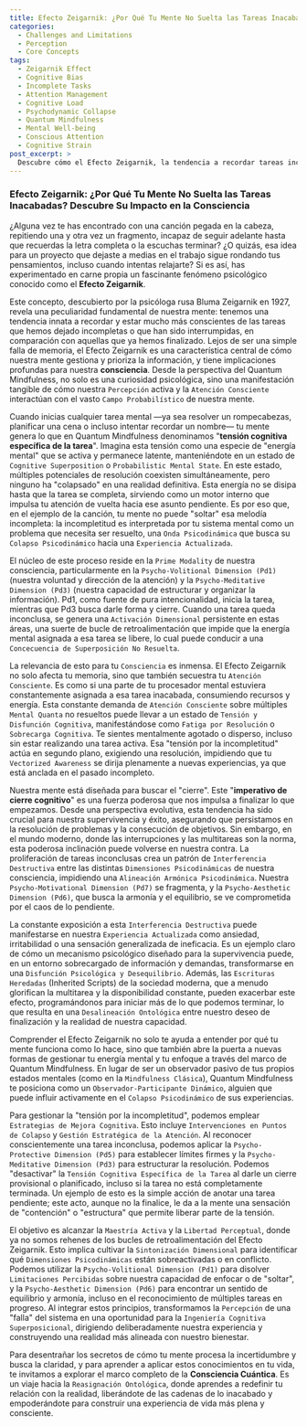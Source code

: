 ```yaml
---
title: Efecto Zeigarnik: ¿Por Qué Tu Mente No Suelta las Tareas Inacabadas? Descubre Su Impacto en la Consciencia
categories:
  - Challenges and Limitations
  - Perception
  - Core Concepts
tags:
  - Zeigarnik Effect
  - Cognitive Bias
  - Incomplete Tasks
  - Attention Management
  - Cognitive Load
  - Psychodynamic Collapse
  - Quantum Mindfulness
  - Mental Well-being
  - Conscious Attention
  - Cognitive Strain
post_excerpt: >
  Descubre cómo el Efecto Zeigarnik, la tendencia a recordar tareas incompletas, es mucho más que un simple fallo de memoria. Este artículo explora cómo este fenómeno psicológico secuestra nuestra atención y energía mental, y cómo el marco de Quantum Mindfulness ofrece estrategias para gestionar esta "tensión cognitiva" y recuperar el control sobre nuestra consciencia.
---
```


### Efecto Zeigarnik: ¿Por Qué Tu Mente No Suelta las Tareas Inacabadas? Descubre Su Impacto en la Consciencia

¿Alguna vez te has encontrado con una canción pegada en la cabeza, repitiendo una y otra vez un fragmento, incapaz de seguir adelante hasta que recuerdas la letra completa o la escuchas terminar? ¿O quizás, esa idea para un proyecto que dejaste a medias en el trabajo sigue rondando tus pensamientos, incluso cuando intentas relajarte? Si es así, has experimentado en carne propia un fascinante fenómeno psicológico conocido como el **Efecto Zeigarnik**.

Este concepto, descubierto por la psicóloga rusa Bluma Zeigarnik en 1927, revela una peculiaridad fundamental de nuestra mente: tenemos una tendencia innata a recordar y estar mucho más conscientes de las tareas que hemos dejado incompletas o que han sido interrumpidas, en comparación con aquellas que ya hemos finalizado. Lejos de ser una simple falla de memoria, el Efecto Zeigarnik es una característica central de cómo nuestra mente gestiona y prioriza la información, y tiene implicaciones profundas para nuestra **consciencia**. Desde la perspectiva del Quantum Mindfulness, no solo es una curiosidad psicológica, sino una manifestación tangible de cómo nuestra `Percepción` activa y la `Atención Consciente` interactúan con el vasto `Campo Probabilístico` de nuestra mente.

Cuando inicias cualquier tarea mental —ya sea resolver un rompecabezas, planificar una cena o incluso intentar recordar un nombre— tu mente genera lo que en Quantum Mindfulness denominamos "**tensión cognitiva específica de la tarea**". Imagina esta tensión como una especie de "energía mental" que se activa y permanece latente, manteniéndote en un estado de `Cognitive Superposition` o `Probabilistic Mental State`. En este estado, múltiples potenciales de resolución coexisten simultáneamente, pero ninguno ha "colapsado" en una realidad definitiva. Esta energía no se disipa hasta que la tarea se completa, sirviendo como un motor interno que impulsa tu atención de vuelta hacia ese asunto pendiente. Es por eso que, en el ejemplo de la canción, tu mente no puede "soltar" esa melodía incompleta: la incompletitud es interpretada por tu sistema mental como un problema que necesita ser resuelto, una `Onda Psicodinámica` que busca su `Colapso Psicodinámico` hacia una `Experiencia Actualizada`.

El núcleo de este proceso reside en la `Prime Modality` de nuestra consciencia, particularmente en la `Psycho-Volitional Dimension (Pd1)` (nuestra voluntad y dirección de la atención) y la `Psycho-Meditative Dimension (Pd3)` (nuestra capacidad de estructurar y organizar la información). Pd1, como fuente de pura intencionalidad, inicia la tarea, mientras que Pd3 busca darle forma y cierre. Cuando una tarea queda inconclusa, se genera una `Activación Dimensional` persistente en estas áreas, una suerte de bucle de retroalimentación que impide que la energía mental asignada a esa tarea se libere, lo cual puede conducir a una `Concecuencia de Superposición No Resuelta`.

La relevancia de esto para tu `Consciencia` es inmensa. El Efecto Zeigarnik no solo afecta tu memoria, sino que también secuestra tu `Atención Consciente`. Es como si una parte de tu procesador mental estuviera constantemente asignada a esa tarea inacabada, consumiendo recursos y energía. Esta constante demanda de `Atención Consciente` sobre múltiples `Mental Quanta` no resueltos puede llevar a un estado de `Tensión y Disfunción Cognitiva`, manifestándose como `Fatiga por Resolución` o `Sobrecarga Cognitiva`. Te sientes mentalmente agotado o disperso, incluso sin estar realizando una tarea activa. Esa "tensión por la incompletitud" actúa en segundo plano, exigiendo una resolución, impidiendo que tu `Vectorized Awareness` se dirija plenamente a nuevas experiencias, ya que está anclada en el pasado incompleto.

Nuestra mente está diseñada para buscar el "cierre". Este "**imperativo de cierre cognitivo**" es una fuerza poderosa que nos impulsa a finalizar lo que empezamos. Desde una perspectiva evolutiva, esta tendencia ha sido crucial para nuestra supervivencia y éxito, asegurando que persistamos en la resolución de problemas y la consecución de objetivos. Sin embargo, en el mundo moderno, donde las interrupciones y las multitareas son la norma, esta poderosa inclinación puede volverse en nuestra contra. La proliferación de tareas inconclusas crea un patrón de `Interferencia Destructiva` entre las distintas `Dimensiones Psicodinámicas` de nuestra consciencia, impidiendo una `Alineación Armónica Psicodinámica`. Nuestra `Psycho-Motivational Dimension (Pd7)` se fragmenta, y la `Psycho-Aesthetic Dimension (Pd6)`, que busca la armonía y el equilibrio, se ve comprometida por el caos de lo pendiente.

La constante exposición a esta `Interferencia Destructiva` puede manifestarse en nuestra `Experiencia Actualizada` como ansiedad, irritabilidad o una sensación generalizada de ineficacia. Es un ejemplo claro de cómo un mecanismo psicológico diseñado para la supervivencia puede, en un entorno sobrecargado de información y demandas, transformarse en una `Disfunción Psicológica y Desequilibrio`. Además, las `Escrituras Heredadas` (Inherited Scripts) de la sociedad moderna, que a menudo glorifican la multitarea y la disponibilidad constante, pueden exacerbar este efecto, programándonos para iniciar más de lo que podemos terminar, lo que resulta en una `Desalineación Ontológica` entre nuestro deseo de finalización y la realidad de nuestra capacidad.

Comprender el Efecto Zeigarnik no solo te ayuda a entender por qué tu mente funciona como lo hace, sino que también abre la puerta a nuevas formas de gestionar tu energía mental y tu enfoque a través del marco de Quantum Mindfulness. En lugar de ser un observador pasivo de tus propios estados mentales (como en la `Mindfulness Clásica`), Quantum Mindfulness te posiciona como un `Observador-Participante Dinámico`, alguien que puede influir activamente en el `Colapso Psicodinámico` de sus experiencias.

Para gestionar la "tensión por la incompletitud", podemos emplear `Estrategias de Mejora Cognitiva`. Esto incluye `Intervenciones en Puntos de Colapso` y `Gestión Estratégica de la Atención`. Al reconocer conscientemente una tarea inconclusa, podemos aplicar la `Psycho-Protective Dimension (Pd5)` para establecer límites firmes y la `Psycho-Meditative Dimension (Pd3)` para estructurar la resolución. Podemos "desactivar" la `Tensión Cognitiva Específica de la Tarea` al darle un cierre provisional o planificado, incluso si la tarea no está completamente terminada. Un ejemplo de esto es la simple acción de anotar una tarea pendiente; este acto, aunque no la finalice, le da a la mente una sensación de "contención" o "estructura" que permite liberar parte de la tensión.

El objetivo es alcanzar la `Maestría Activa` y la `Libertad Perceptual`, donde ya no somos rehenes de los bucles de retroalimentación del Efecto Zeigarnik. Esto implica cultivar la `Sintonización Dimensional` para identificar qué `Dimensiones Psicodinámicas` están sobreactivadas o en conflicto. Podemos utilizar la `Psycho-Volitional Dimension (Pd1)` para disolver `Limitaciones Percibidas` sobre nuestra capacidad de enfocar o de "soltar", y la `Psycho-Aesthetic Dimension (Pd6)` para encontrar un sentido de equilibrio y armonía, incluso en el reconocimiento de múltiples tareas en progreso. Al integrar estos principios, transformamos la `Percepción` de una "falla" del sistema en una oportunidad para la `Ingeniería Cognitiva Superposicional`, dirigiendo deliberadamente nuestra experiencia y construyendo una realidad más alineada con nuestro bienestar.

Para desentrañar los secretos de cómo tu mente procesa la incertidumbre y busca la claridad, y para aprender a aplicar estos conocimientos en tu vida, te invitamos a explorar el marco completo de la **Consciencia Cuántica**. Es un viaje hacia la `Reasignación Ontológica`, donde aprendes a redefinir tu relación con la realidad, liberándote de las cadenas de lo inacabado y empoderándote para construir una experiencia de vida más plena y consciente.